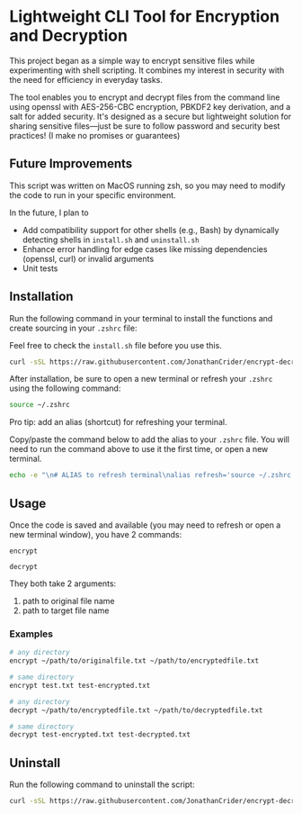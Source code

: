 # Lightweight CLI Tool for Encryption and Decryption

This project began as a simple way to encrypt sensitive files while experimenting with shell scripting. It combines my interest in security with the need for efficiency in everyday tasks.

The tool enables you to encrypt and decrypt files from the command line using openssl with AES-256-CBC encryption, PBKDF2 key derivation, and a salt for added security. It's designed as a secure but lightweight solution for sharing sensitive files—just be sure to follow password and security best practices! (I make no promises or guarantees)

## Future Improvements

This script was written on MacOS running zsh, so you may need to modify the code to run in your specific environment.

In the future, I plan to

- Add compatibility support for other shells (e.g., Bash) by dynamically detecting shells in `install.sh` and `uninstall.sh`
- Enhance error handling for edge cases like missing dependencies (openssl, curl) or invalid arguments
- Unit tests

## Installation

Run the following command in your terminal to install the functions and create sourcing in your `.zshrc` file:

Feel free to check the `install.sh` file before you use this.

```zsh
curl -sSL https://raw.githubusercontent.com/JonathanCrider/encrypt-decrypt/main/install.sh | zsh
```

After installation, be sure to open a new terminal or refresh your `.zshrc` using the following command:

```zsh
source ~/.zshrc
```

Pro tip: add an alias (shortcut) for refreshing your terminal.

Copy/paste the command below to add the alias to your `.zshrc` file. You will need to run the command above to use it the first time, or open a new terminal.

```zsh
echo -e "\n# ALIAS to refresh terminal\nalias refresh='source ~/.zshrc'" >> ~/.zshrc
```

## Usage

Once the code is saved and available (you may need to refresh or open a new terminal window), you have 2 commands:

`encrypt`

`decrypt`

They both take 2 arguments:

  1. path to original file name
  2. path to target file name

### Examples

```bash
# any directory
encrypt ~/path/to/originalfile.txt ~/path/to/encryptedfile.txt

# same directory
encrypt test.txt test-encrypted.txt
```

```bash
# any directory
decrypt ~/path/to/encryptedfile.txt ~/path/to/decryptedfile.txt

# same directory
decrypt test-encrypted.txt test-decrypted.txt
```

## Uninstall

Run the following command to uninstall the script:

```zsh
curl -sSL https://raw.githubusercontent.com/JonathanCrider/encrypt-decrypt/main/uninstall.sh | zsh
```
